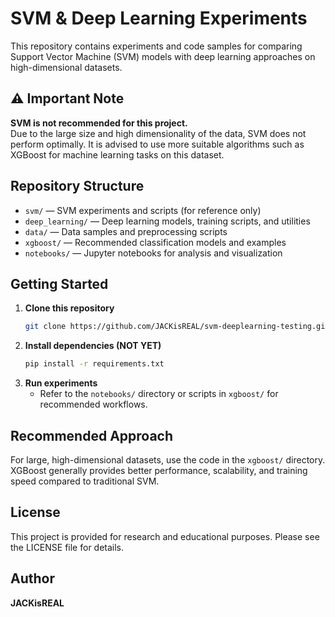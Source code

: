 # SVM & Deep Learning Experiments

This repository contains experiments and code samples for comparing Support Vector Machine (SVM) models with deep learning approaches on high-dimensional datasets.

## ⚠️ Important Note
**SVM is not recommended for this project.**  
Due to the large size and high dimensionality of the data, SVM does not perform optimally. It is advised to use more suitable algorithms such as XGBoost for machine learning tasks on this dataset.

## Repository Structure
- `svm/` — SVM experiments and scripts (for reference only)
- `deep_learning/` — Deep learning models, training scripts, and utilities
- `data/` — Data samples and preprocessing scripts
- `xgboost/` — Recommended classification models and examples
- `notebooks/` — Jupyter notebooks for analysis and visualization

## Getting Started
1. **Clone this repository**
    ```bash
    git clone https://github.com/JACKisREAL/svm-deeplearning-testing.git
    ```
2. **Install dependencies (NOT YET)**
    ```bash
    pip install -r requirements.txt
    ```
3. **Run experiments**
    - Refer to the `notebooks/` directory or scripts in `xgboost/` for recommended workflows.

## Recommended Approach
For large, high-dimensional datasets, use the code in the `xgboost/` directory. XGBoost generally provides better performance, scalability, and training speed compared to traditional SVM.

## License
This project is provided for research and educational purposes. Please see the LICENSE file for details.

## Author
**JACKisREAL**
